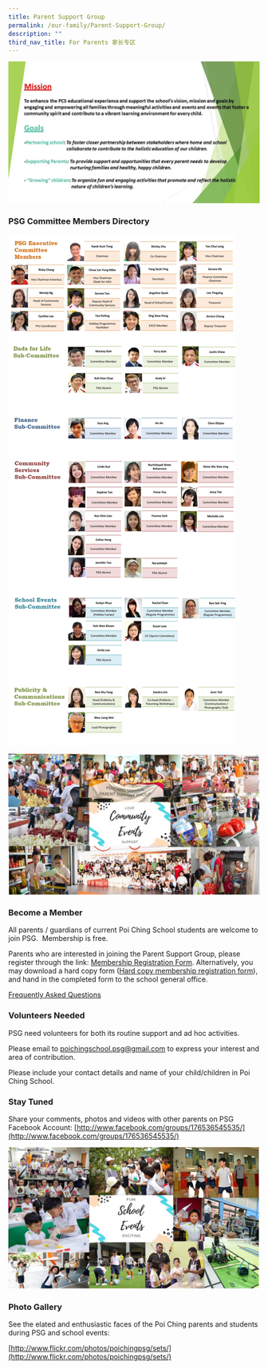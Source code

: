 ```yaml
---
title: Parent Support Group
permalink: /our-family/Parent-Support-Group/
description: ""
third_nav_title: For Parents 家长专区
---
```

![](/images/PSG-Mission-Goals-Revision_2017.jpg)

### PSG Committee Members Directory

![](/images/PSG-Members-directory-2021-29-Oct-21-1350x3038.jpg)

![](/images/Community-events-collage.jpg)

### Become a Member

All parents / guardians of current Poi Ching School students are welcome to join PSG.  Membership is free.

Parents who are interested in joining the Parent Support Group, please register through the link: [Membership Registration Form](https://goo.gl/rNurFo). Alternatively, you may download a hard copy form ([Hard copy membership registration form](https://goo.gl/9NXZuh)), and hand in the completed form to the school general office.

[Frequently Asked Questions](https://drive.google.com/file/d/0BwUYQqJ5nKu0Mk0xWnhpUC02Tlk/view?usp=sharing)

### Volunteers Needed

PSG need volunteers for both its routine support and ad hoc activities.

Please email to [poichingschool.psg@gmail.com](mailto:poichingschool.psg@gmail.com) to express your interest and area of contribution.

Please include your contact details and name of your child/children in Poi Ching School.

### Stay Tuned

Share your comments, photos and videos with other parents on PSG Facebook Account: [http://www.facebook.com/groups/176536545535/](http://www.facebook.com/groups/176536545535/)

![](/images/school-events-collage.jpg)

### Photo Gallery

See the elated and enthusiastic faces of the Poi Ching parents and students during PSG and school events:

[http://www.flickr.com/photos/poichingpsg/sets/](http://www.flickr.com/photos/poichingpsg/sets/)
